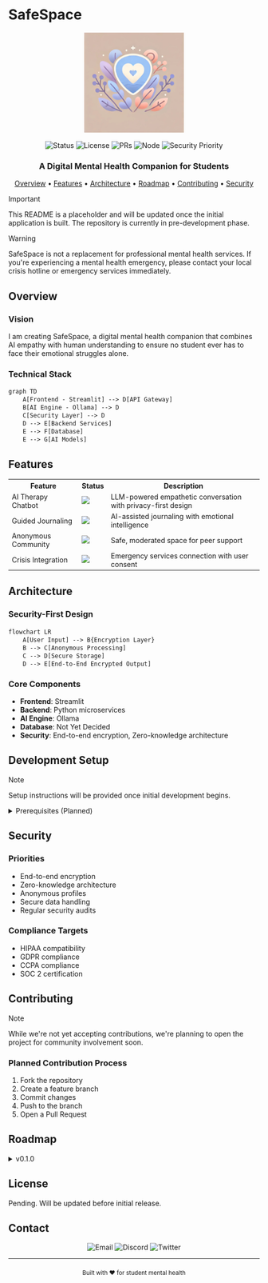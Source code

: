 # SafeSpace

<div align="center">
  <img src="resources/SafeSpaceLogo.jpg" alt="SafeSpace Logo" width="200"/>

  <!-- Badges -->
  ![Status](https://img.shields.io/badge/status-pre--alpha-orange)
  ![License](https://img.shields.io/badge/license-pending-red)
  ![PRs](https://img.shields.io/badge/PRs-not%20yet%20accepted-red)
  ![Node](https://img.shields.io/badge/node-%3E%3D%2018.0.0-brightgreen)
  ![Security Priority](https://img.shields.io/badge/security-maximum-blue)
  
  <h3>A Digital Mental Health Companion for Students</h3>

  <p align="center">
    <a href="#overview">Overview</a> •
    <a href="#features">Features</a> •
    <a href="#architecture">Architecture</a> •
    <a href="#roadmap">Roadmap</a> •
    <a href="#contributing">Contributing</a> •
    <a href="#security">Security</a>
  </p>
</div>

> [!IMPORTANT]  
> This README is a placeholder and will be updated once the initial application is built. The repository is currently in pre-development phase.

> [!WARNING]
> SafeSpace is not a replacement for professional mental health services. If you're experiencing a mental health emergency, please contact your local crisis hotline or emergency services immediately.

## Overview

### Vision
I am creating SafeSpace, a digital mental health companion that combines AI empathy with human understanding to ensure no student ever has to face their emotional struggles alone.

### Technical Stack
```mermaid
graph TD
    A[Frontend - Streamlit] --> D[API Gateway]
    B[AI Engine - Ollama] --> D
    C[Security Layer] --> D
    D --> E[Backend Services]
    E --> F[Database]
    E --> G[AI Models]
```

## Features

<table>
  <tr>
    <th>Feature</th>
    <th>Status</th>
    <th>Description</th>
  </tr>
  <tr>
    <td>AI Therapy Chatbot</td>
    <td><img src="https://img.shields.io/badge/status-planned-yellow"></td>
    <td>LLM-powered empathetic conversation with privacy-first design</td>
  </tr>
  <tr>
    <td>Guided Journaling</td>
    <td><img src="https://img.shields.io/badge/status-planned-yellow"></td>
    <td>AI-assisted journaling with emotional intelligence</td>
  </tr>
  <tr>
    <td>Anonymous Community</td>
    <td><img src="https://img.shields.io/badge/status-planned-yellow"></td>
    <td>Safe, moderated space for peer support</td>
  </tr>
  <tr>
    <td>Crisis Integration</td>
    <td><img src="https://img.shields.io/badge/status-planned-yellow"></td>
    <td>Emergency services connection with user consent</td>
  </tr>
</table>

## Architecture

### Security-First Design
```mermaid
flowchart LR
    A[User Input] --> B{Encryption Layer}
    B --> C[Anonymous Processing]
    C --> D[Secure Storage]
    D --> E[End-to-End Encrypted Output]
```

### Core Components
- **Frontend**: Streamlit
- **Backend**: Python microservices
- **AI Engine**: Ollama
- **Database**: Not Yet Decided
- **Security**: End-to-end encryption, Zero-knowledge architecture

## Development Setup

> [!NOTE]
> Setup instructions will be provided once initial development begins.

<details>
<summary>Prerequisites (Planned)</summary>

- Streamlit
- Python 3.9+
- Ollama
- Docker
</details>

## Security

### Priorities
- End-to-end encryption
- Zero-knowledge architecture
- Anonymous profiles
- Secure data handling
- Regular security audits

### Compliance Targets
- HIPAA compatibility
- GDPR compliance
- CCPA compliance
- SOC 2 certification

## Contributing

> [!NOTE]
> While we're not yet accepting contributions, we're planning to open the project for community involvement soon.

### Planned Contribution Process
1. Fork the repository
2. Create a feature branch
3. Commit changes
4. Push to the branch
5. Open a Pull Request

## Roadmap

<details>
<summary>v0.1.0</summary>

- [ ] Initial repository setup
- [ ] Core architecture design
- [ ] Security framework implementation
</details>

## License
Pending. Will be updated before initial release.

## Contact

<div align="center">
  
  ![Email](https://img.shields.io/badge/Email-Coming%20Soon-blue)
  ![Discord](https://img.shields.io/badge/Discord-Coming%20Soon-blue)
  ![Twitter](https://img.shields.io/badge/Twitter-Coming%20Soon-blue)
  
</div>

---

<div align="center">
  <sub>Built with ❤️ for student mental health</sub>
</div>